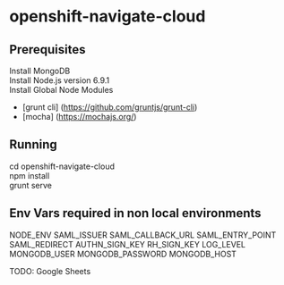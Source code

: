 # openshift-navigate-cloud

## Prerequisites
Install MongoDB<br>
Install Node.js version 6.9.1<br>
Install Global Node Modules<br>
  * [grunt cli] (https://github.com/gruntjs/grunt-cli)
  * [mocha] (https://mochajs.org/)

## Running
cd openshift-navigate-cloud<br>
npm install<br>
grunt serve<br>

## Env Vars required in non local environments
NODE_ENV
SAML_ISSUER
SAML_CALLBACK_URL
SAML_ENTRY_POINT
SAML_REDIRECT
AUTHN_SIGN_KEY
RH_SIGN_KEY
LOG_LEVEL
MONGODB_USER
MONGODB_PASSWORD
MONGODB_HOST

TODO:
Google Sheets
